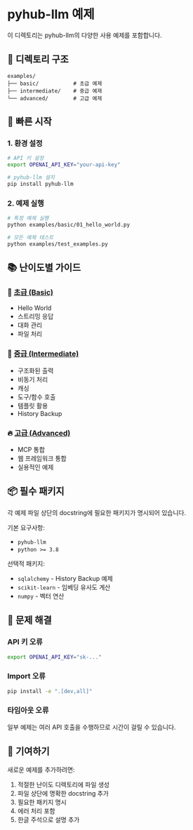 # pyhub-llm 예제

이 디렉토리는 pyhub-llm의 다양한 사용 예제를 포함합니다.

## 📁 디렉토리 구조

```
examples/
├── basic/           # 초급 예제
├── intermediate/    # 중급 예제
└── advanced/        # 고급 예제
```

## 🚀 빠른 시작

### 1. 환경 설정
```bash
# API 키 설정
export OPENAI_API_KEY="your-api-key"

# pyhub-llm 설치
pip install pyhub-llm
```

### 2. 예제 실행
```bash
# 특정 예제 실행
python examples/basic/01_hello_world.py

# 모든 예제 테스트
python examples/test_examples.py
```

## 📚 난이도별 가이드

### 🌱 [초급 (Basic)](./basic/README.md)
- Hello World
- 스트리밍 응답
- 대화 관리
- 파일 처리

### 🚀 [중급 (Intermediate)](./intermediate/README.md)
- 구조화된 출력
- 비동기 처리
- 캐싱
- 도구/함수 호출
- 템플릿 활용
- History Backup

### 🔥 [고급 (Advanced)](./advanced/README.md)
- MCP 통합
- 웹 프레임워크 통합
- 실용적인 예제

## 📦 필수 패키지

각 예제 파일 상단의 docstring에 필요한 패키지가 명시되어 있습니다.

기본 요구사항:
- `pyhub-llm`
- `python >= 3.8`

선택적 패키지:
- `sqlalchemy` - History Backup 예제
- `scikit-learn` - 임베딩 유사도 계산
- `numpy` - 벡터 연산

## 🔧 문제 해결

### API 키 오류
```bash
export OPENAI_API_KEY="sk-..."
```

### Import 오류
```bash
pip install -e ".[dev,all]"
```

### 타임아웃 오류
일부 예제는 여러 API 호출을 수행하므로 시간이 걸릴 수 있습니다.

## 📝 기여하기

새로운 예제를 추가하려면:
1. 적절한 난이도 디렉토리에 파일 생성
2. 파일 상단에 명확한 docstring 추가
3. 필요한 패키지 명시
4. 에러 처리 포함
5. 한글 주석으로 설명 추가